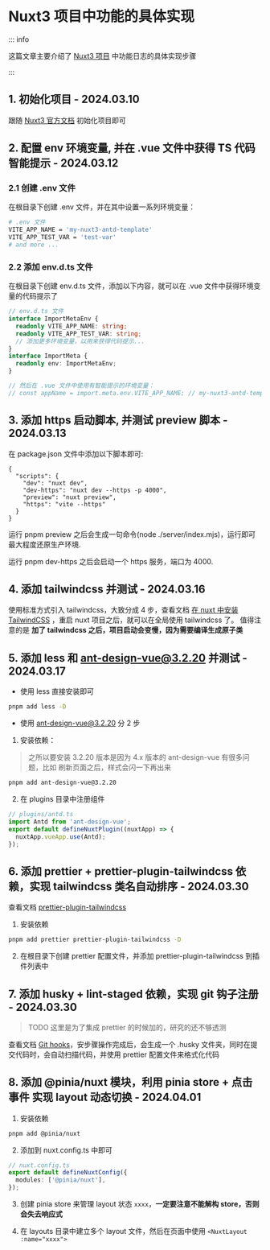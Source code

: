 # Nuxt3 项目中功能的具体实现

::: info
<span> </span>

这篇文章主要介绍了 [Nuxt3 项目](https://github.com/tgx1587900660/nuxt3-antd-template) 中功能日志的具体实现步骤

:::

## 1. 初始化项目 - 2024.03.10

跟随 [Nuxt3 官方文档](https://nuxt.com/docs/getting-started/installation) 初始化项目即可

## 2. 配置 env 环境变量, 并在 .vue 文件中获得 TS 代码智能提示 - 2024.03.12

### 2.1 创建 .env 文件

在根目录下创建 .env 文件，并在其中设置一系列环境变量：

```bash
# .env 文件
VITE_APP_NAME = 'my-nuxt3-antd-template'
VITE_APP_TEST_VAR = 'test-var'
# and more ...
```

### 2.2 添加 env.d.ts 文件

在根目录下创建 env.d.ts 文件，添加以下内容，就可以在 .vue 文件中获得环境变量的代码提示了

```ts
// env.d.ts 文件
interface ImportMetaEnv {
  readonly VITE_APP_NAME: string;
  readonly VITE_APP_TEST_VAR: string;
  // 添加更多环境变量，以用来获得代码提示...
}
interface ImportMeta {
  readonly env: ImportMetaEnv;
}

// 然后在 .vue 文件中使用有智能提示的环境变量：
// const appName = import.meta.env.VITE_APP_NAME; // my-nuxt3-antd-template
```

## 3. 添加 https 启动脚本, 并测试 preview 脚本 - 2024.03.13

在 package.json 文件中添加以下脚本即可:

```json{4,5}
{
  "scripts": {
    "dev": "nuxt dev",
    "dev-https": "nuxt dev --https -p 4000",
    "preview": "nuxt preview",
    "https": "vite --https"
  }
}
```

运行 pnpm preview 之后会生成一句命令(node ./server/index.mjs)，运行即可最大程度还原生产环境.

运行 pnpm dev-https 之后会启动一个 https 服务，端口为 4000.

## 4. 添加 tailwindcss 并测试 - 2024.03.16

使用标准方式引入 tailwindcss，大致分成 4 步，查看文档 [在 nuxt 中安装 TailwindCSS](https://tailwindcss.com/docs/guides/nuxtjshttps://tailwindcss.com/docs/guides/nuxtjs)
，重启 nuxt 项目之后，就可以在全局使用 tailwindcss 了。
值得注意的是 **加了 tailwindcss 之后，项目启动会变慢，因为需要编译生成原子类**

## 5. 添加 less 和 ant-design-vue@3.2.20 并测试 - 2024.03.17

- 使用 less 直接安装即可

```bash
pnpm add less -D
```

- 使用 ant-design-vue@3.2.20 分 2 步

1. 安装依赖：

> 之所以要安装 3.2.20 版本是因为 4.x 版本的 ant-design-vue 有很多问题，比如 刷新页面之后，样式会闪一下再出来

```bash
pnpm add ant-design-vue@3.2.20
```

2. 在 plugins 目录中注册组件

```ts
// plugins/antd.ts
import Antd from 'ant-design-vue';
export default defineNuxtPlugin((nuxtApp) => {
  nuxtApp.vueApp.use(Antd);
});
```

## 6. 添加 prettier + prettier-plugin-tailwindcss 依赖，实现 tailwindcss 类名自动排序 - 2024.03.30

查看文档 [prettier-plugin-tailwindcss](https://github.com/tailwindlabs/prettier-plugin-tailwindcss?tab=readme-ov-file)

1. 安装依赖

```bash
pnpm add prettier prettier-plugin-tailwindcss -D
```

2. 在根目录下创建 prettier 配置文件，并添加 prettier-plugin-tailwindcss 到插件列表中

## 7. 添加 husky + lint-staged 依赖，实现 git 钩子注册 - 2024.03.30

> TODO 这里是为了集成 prettier 的时候加的，研究的还不够透测

查看文档 [Git hooks](https://prettier.io/docs/en/install.html#git-hooks)，安步骤操作完成后，会生成一个 .husky 文件夹，同时在提交代码时，会自动扫描代码，并使用 prettier 配置文件来格式化代码

## 8. 添加 @pinia/nuxt 模块，利用 pinia store + 点击事件 实现 layout 动态切换 - 2024.04.01

1. 安装依赖

```bash
pnpm add @pinia/nuxt
```

2. 添加到 nuxt.config.ts 中即可

```ts
// nuxt.config.ts
export default defineNuxtConfig({
  modules: ['@pinia/nuxt'],
});
```

3. 创建 pinia store 来管理 layout 状态 `xxxx`，**一定要注意不能解构 store，否则会失去响应式**

4. 在 layouts 目录中建立多个 layout 文件，然后在页面中使用 `<NuxtLayout :name="xxxx">`
